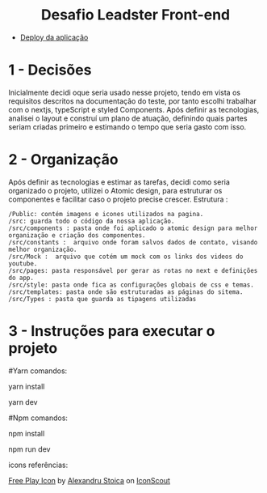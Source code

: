 <h1 align="center">Desafio Leadster Front-end</h1>

- [Deploy da aplicação](https://leadster-test-hazel.vercel.app/)
# 1 - Decisões

Inicialmente decidi oque seria usado nesse projeto, tendo em vista os requisitos descritos na documentação do teste, por tanto escolhi trabalhar com o nextjs, typeScript e styled Components. Após definir as tecnologias, analisei o layout e construí um plano de atuação, definindo quais partes seriam criadas primeiro e estimando o tempo que seria gasto com isso.

# 2 - Organização 
Após definir as tecnologias e estimar as tarefas, decidi como seria organizado o projeto, utilizei o Atomic design, para estruturar os componentes e facilitar caso o projeto precise crescer. Estrutura :
 
    /Public: contém imagens e icones utilizados na pagina.
    /src: guarda todo o código da nossa aplicação.
    /src/components : pasta onde foi aplicado o atomic design para melhor organização e criação dos componentes.
    /src/constants :  arquivo onde foram salvos dados de contato, visando melhor organização.
    /src/Mock :  arquivo que cotém um mock com os links dos videos do youtube.
    /src/pages: pasta responsável por gerar as rotas no next e definições do app.
    /src/style: pasta onde fica as configurações globais de css e temas.
    /src/templates: pasta onde são estruturadas as páginas do sitema.
    /src/Types : pasta que guarda as tipagens utilizadas 



# 3 - Instruções para executar o projeto

#Yarn comandos:

yarn install 

yarn dev

#Npm comandos:

npm install 

npm run dev




















icons referências:

<a href="https://iconscout.com/icons/play" target="_blank">Free Play Icon</a> by <a href="https://iconscout.com/contributors/alexandru-stoica">Alexandru Stoica</a> on <a href="https://iconscout.com">IconScout</a>